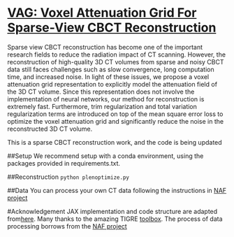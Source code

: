 # [VAG: Voxel Attenuation Grid For Sparse-View CBCT Reconstruction](https://ieeexplore.ieee.org/document/10647311)

Sparse view CBCT reconstruction has become one of the important research fields to reduce the radiation impact of CT scanning. However, the reconstruction of high-quality 3D CT volumes from sparse and noisy CBCT data still faces challenges such as slow convergence, long computation time, and increased noise. In light of these issues, we propose a voxel attenuation grid representation to explicitly model the attenuation field of the 3D CT volume. Since this representation does not involve the implementation of neural networks, our method for reconstruction is extremely fast. Furthermore, trim regularization and total variation regularization terms are introduced on top of the mean square error loss to optimize the voxel attenuation grid and significantly reduce the noise in the reconstructed 3D CT volume.

This is a sparse CBCT reconstruction work, and the code is being updated


##Setup
We recommend setup with a conda environment, using the packages provided in requirements.txt.

##Reconstruction
```python plenoptimize.py```

##Data 
You can process your own CT data following the instructions in [NAF project](https://github.com/Ruyi-Zha/naf_cbct/tree/main?tab=readme-ov-file)

#Acknowledgement
JAX implementation and code structure are adapted from[here](https://github.com/sarafridov/plenoxels).
Many thanks to the amazing TIGRE [toolbox](https://github.com/CERN/TIGRE).
The process of data processing borrows from the [NAF project](https://github.com/Ruyi-Zha/naf_cbct/tree/main?tab=readme-ov-file)
